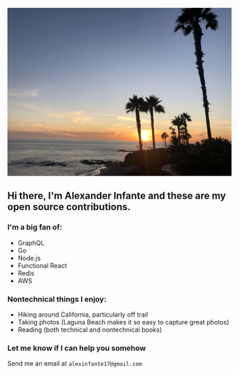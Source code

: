 ![LagunaPhoto](/public/Laguna.jpg)

## Hi there, I'm Alexander Infante and these are my open source contributions.

### I'm a big fan of:

- GraphQL
- Go
- Node.js
- Functional React
- Redis
- AWS

### Nontechnical things I enjoy:

- Hiking around California, particularly off trail
- Taking photos (Laguna Beach makes it so easy to capture great photos)
- Reading (both technical and nontechnical books)

### Let me know if I can help you somehow

Send me an email at `alexinfante17@gmail.com`